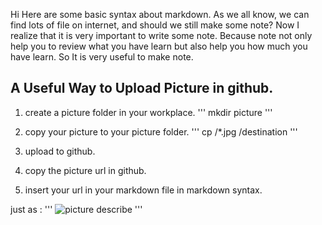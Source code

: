 Hi Here are some basic syntax about markdown.
As we all know, we can find lots of file on internet, and should we still make some note? Now I realize that it is very important to write some note. Because note not only help you to review what you have learn but also help you how much you have learn. So It is very useful to make note.

## A Useful Way to Upload Picture in github.

1. create a picture folder in your workplace.
'''
	 mkdir picture
'''
2. copy your picture to your picture folder.
'''
	cp /*.jpg /destination
'''
3. upload to github.

4. copy the picture url in github.

5. insert your url in your markdown file in markdown syntax.

just as :
'''
	![picture describe](url)
'''
